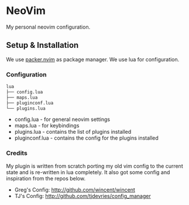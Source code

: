 # NeoVim

My personal neovim configuration.

## Setup & Installation


We use [packer.nvim](https://github.com/wbthomason/packer.nvim) as package manager. We use lua for configuration.


### Configuration

```sh
lua
├── config.lua
├── maps.lua
├── pluginconf.lua
└── plugins.lua
```

- config.lua - for general neovim settings
- maps.lua - for keybindings
- plugins.lua - contains the list of plugins installed
- pluginconf.lua - contains the config for the plugins installed


### Credits

My plugin is written from scratch porting my old vim config to the current state and is re-written in lua completely. It also
got some config and inspiration from the repos below.

- Greg's Config: http://github.com/wincent/wincent
- TJ's Config: http://github.com/tjdevries/config_manager
